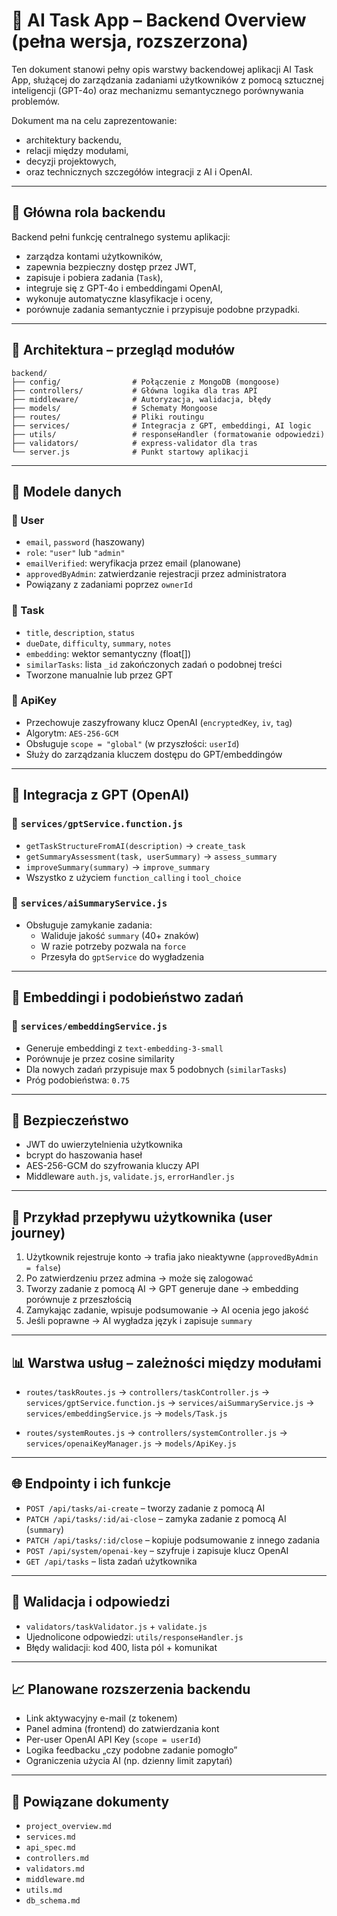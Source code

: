 # 🧱 AI Task App – Backend Overview (pełna wersja, rozszerzona)

Ten dokument stanowi pełny opis warstwy backendowej aplikacji AI Task App, służącej do zarządzania zadaniami użytkowników z pomocą sztucznej inteligencji (GPT-4o) oraz mechanizmu semantycznego porównywania problemów.

Dokument ma na celu zaprezentowanie:

- architektury backendu,
- relacji między modułami,
- decyzji projektowych,
- oraz technicznych szczegółów integracji z AI i OpenAI.

---

## 🎯 Główna rola backendu

Backend pełni funkcję centralnego systemu aplikacji:

- zarządza kontami użytkowników,
- zapewnia bezpieczny dostęp przez JWT,
- zapisuje i pobiera zadania (`Task`),
- integruje się z GPT-4o i embeddingami OpenAI,
- wykonuje automatyczne klasyfikacje i oceny,
- porównuje zadania semantycznie i przypisuje podobne przypadki.

---

## 📐 Architektura – przegląd modułów

```
backend/
├── config/                # Połączenie z MongoDB (mongoose)
├── controllers/           # Główna logika dla tras API
├── middleware/            # Autoryzacja, walidacja, błędy
├── models/                # Schematy Mongoose
├── routes/                # Pliki routingu
├── services/              # Integracja z GPT, embeddingi, AI logic
├── utils/                 # responseHandler (formatowanie odpowiedzi)
├── validators/            # express-validator dla tras
└── server.js              # Punkt startowy aplikacji
```

---

## 🧾 Modele danych

### 👤 User

- `email`, `password` (haszowany)
- `role`: `"user"` lub `"admin"`
- `emailVerified`: weryfikacja przez email (planowane)
- `approvedByAdmin`: zatwierdzanie rejestracji przez administratora
- Powiązany z zadaniami poprzez `ownerId`

### 📄 Task

- `title`, `description`, `status`
- `dueDate`, `difficulty`, `summary`, `notes`
- `embedding`: wektor semantyczny (float[])
- `similarTasks`: lista `_id` zakończonych zadań o podobnej treści
- Tworzone manualnie lub przez GPT

### 🔐 ApiKey

- Przechowuje zaszyfrowany klucz OpenAI (`encryptedKey`, `iv`, `tag`)
- Algorytm: `AES-256-GCM`
- Obsługuje `scope = "global"` (w przyszłości: `userId`)
- Służy do zarządzania kluczem dostępu do GPT/embeddingów

---

## 🔗 Integracja z GPT (OpenAI)

### 📁 `services/gptService.function.js`

- `getTaskStructureFromAI(description)` → `create_task`
- `getSummaryAssessment(task, userSummary)` → `assess_summary`
- `improveSummary(summary)` → `improve_summary`
- Wszystko z użyciem `function_calling` i `tool_choice`

### 📁 `services/aiSummaryService.js`

- Obsługuje zamykanie zadania:
  - Waliduje jakość `summary` (40+ znaków)
  - W razie potrzeby pozwala na `force`
  - Przesyła do `gptService` do wygładzenia

---

## 🧠 Embeddingi i podobieństwo zadań

### 📁 `services/embeddingService.js`

- Generuje embeddingi z `text-embedding-3-small`
- Porównuje je przez cosine similarity
- Dla nowych zadań przypisuje max 5 podobnych (`similarTasks`)
- Próg podobieństwa: `0.75`

---

## 🔐 Bezpieczeństwo

- JWT do uwierzytelnienia użytkownika
- bcrypt do haszowania haseł
- AES-256-GCM do szyfrowania kluczy API
- Middleware `auth.js`, `validate.js`, `errorHandler.js`

---

## 🧪 Przykład przepływu użytkownika (user journey)

1. Użytkownik rejestruje konto → trafia jako nieaktywne (`approvedByAdmin = false`)
2. Po zatwierdzeniu przez admina → może się zalogować
3. Tworzy zadanie z pomocą AI → GPT generuje dane → embedding porównuje z przeszłością
4. Zamykając zadanie, wpisuje podsumowanie → AI ocenia jego jakość
5. Jeśli poprawne → AI wygładza język i zapisuje `summary`

---

## 📊 Warstwa usług – zależności między modułami

- `routes/taskRoutes.js`
  → `controllers/taskController.js`
  → `services/gptService.function.js`
  → `services/aiSummaryService.js`
  → `services/embeddingService.js`
  → `models/Task.js`

- `routes/systemRoutes.js`
  → `controllers/systemController.js`
  → `services/openaiKeyManager.js`
  → `models/ApiKey.js`

---

## 🌐 Endpointy i ich funkcje

- `POST /api/tasks/ai-create` – tworzy zadanie z pomocą AI
- `PATCH /api/tasks/:id/ai-close` – zamyka zadanie z pomocą AI (`summary`)
- `PATCH /api/tasks/:id/close` – kopiuje podsumowanie z innego zadania
- `POST /api/system/openai-key` – szyfruje i zapisuje klucz OpenAI
- `GET /api/tasks` – lista zadań użytkownika

---

## 📁 Walidacja i odpowiedzi

- `validators/taskValidator.js` + `validate.js`
- Ujednolicone odpowiedzi: `utils/responseHandler.js`
- Błędy walidacji: kod 400, lista pól + komunikat

---

## 📈 Planowane rozszerzenia backendu

- Link aktywacyjny e-mail (z tokenem)
- Panel admina (frontend) do zatwierdzania kont
- Per-user OpenAI API Key (`scope = userId`)
- Logika feedbacku „czy podobne zadanie pomogło”
- Ograniczenia użycia AI (np. dzienny limit zapytań)

---

## 📄 Powiązane dokumenty

- `project_overview.md`
- `services.md`
- `api_spec.md`
- `controllers.md`
- `validators.md`
- `middleware.md`
- `utils.md`
- `db_schema.md`

